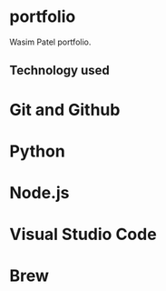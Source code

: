 # portfolio
Wasim Patel portfolio.

## Technology used

# Git and Github
# Python
# Node.js
# Visual Studio Code
# Brew